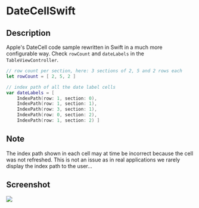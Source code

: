 # DateCellSwift

## Description

Apple's DateCell code sample rewritten in Swift in a much more configurable way. Check `rowCount` and `dateLabels` in the `TableViewController`.

```swift
// row count per section, here: 3 sections of 2, 5 and 2 rows each
let rowCount = [ 2, 5, 2 ]

// index path of all the date label cells
var dateLabels = [
    IndexPath(row: 1, section: 0),
    IndexPath(row: 1, section: 1),
    IndexPath(row: 3, section: 1),
    IndexPath(row: 0, section: 2),
    IndexPath(row: 1, section: 2) ]
```

## Note

The index path shown in each cell may at time be incorrect because the cell was not refreshed. This is not an issue as in real applications we rarely display the index path to the user...

## Screenshot

![](http://i.imgur.com/pAFg2ap.png)
